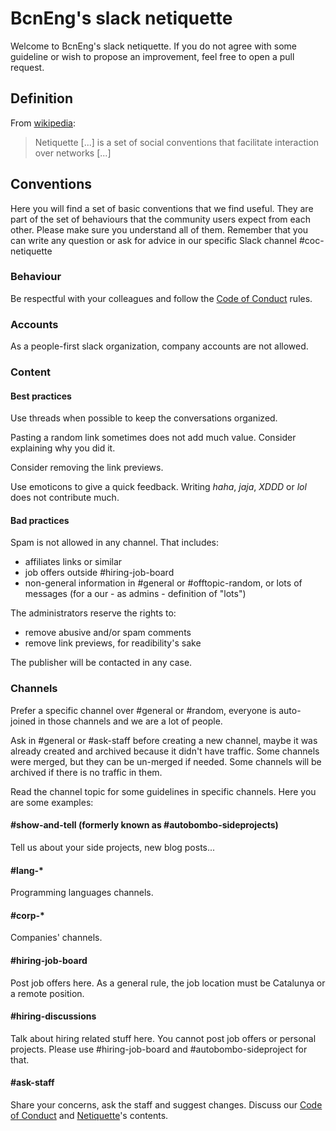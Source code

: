 # BcnEng's slack netiquette

Welcome to BcnEng's slack netiquette. If you do not agree with some guideline or wish to propose an improvement, feel free to open a pull request.

## Definition

From [wikipedia](https://en.wikipedia.org/wiki/Etiquette_in_technology#Netiquette):

> Netiquette [...] is a set of social conventions that facilitate interaction over networks [...]

## Conventions

Here you will find a set of basic conventions that we find useful. They are part of the set of behaviours that the community users expect from each other. Please make sure you understand all of them. Remember that you can write any question or ask for advice in our specific Slack channel #coc-netiquette

### Behaviour

Be respectful with your colleagues and follow the [Code of Conduct](../coc/README.md) rules.

### Accounts

As a people-first slack organization, company accounts are not allowed.

### Content

#### Best practices

Use threads when possible to keep the conversations organized.

Pasting a random link sometimes does not add much value. Consider explaining why you did it.

Consider removing the link previews.

Use emoticons to give a quick feedback. Writing _haha_, _jaja_, _XDDD_ or _lol_ does not contribute much.

#### Bad practices

Spam is not allowed in any channel. That includes:
- affiliates links or similar
- job offers outside #hiring-job-board
- non-general information in #general or #offtopic-random, or lots of messages (for a our - as admins - definition of "lots")

The administrators reserve the rights to:
- remove abusive and/or spam comments
- remove link previews, for readibility's sake

The publisher will be contacted in any case.

### Channels

Prefer a specific channel over #general or #random, everyone is auto-joined in those channels and we are a lot of people.

Ask in #general or #ask-staff before creating a new channel, maybe it was already created and archived because it didn't have traffic. Some channels were merged, but they can be un-merged if needed. Some channels will be archived if there is no traffic in them.

Read the channel topic for some guidelines in specific channels. Here you are some examples:

#### #show-and-tell (formerly known as #autobombo-sideprojects)

Tell us about your side projects, new blog posts...

#### #lang-*

Programming languages channels.

#### #corp-*

Companies' channels.

#### #hiring-job-board

Post job offers here. As a general rule, the job location must be Catalunya or a remote position.

#### #hiring-discussions

Talk about hiring related stuff here. You cannot post job offers or personal projects. Please use #hiring-job-board and #autobombo-sideproject for that.

#### #ask-staff

Share your concerns, ask the staff and suggest changes.
Discuss our [Code of Conduct](../coc/README.md) and [Netiquette](#bcnengs-slack-netiquette)'s contents.

